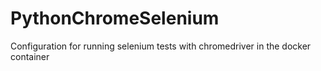 # PythonChromeSelenium
Configuration for running selenium tests with chromedriver in the docker container
